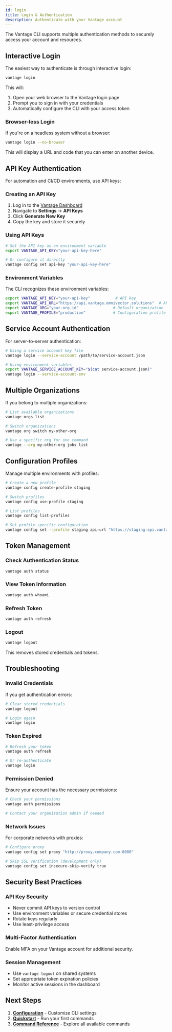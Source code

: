```yaml
---
id: login
title: Login & Authentication
description: Authenticate with your Vantage account
---
```


The Vantage CLI supports multiple authentication methods to securely access your account and resources.

## Interactive Login

The easiest way to authenticate is through interactive login:

```bash
vantage login
```

This will:

1. Open your web browser to the Vantage login page
2. Prompt you to sign in with your credentials
3. Automatically configure the CLI with your access token

### Browser-less Login

If you're on a headless system without a browser:

```bash
vantage login --no-browser
```

This will display a URL and code that you can enter on another device.

## API Key Authentication

For automation and CI/CD environments, use API keys:

### Creating an API Key

1. Log in to the [Vantage Dashboard](https://app.vantage.omnivector.solutions)
2. Navigate to **Settings** → **API Keys**
3. Click **Generate New Key**
4. Copy the key and store it securely

### Using API Keys

```bash
# Set the API key as an environment variable
export VANTAGE_API_KEY="your-api-key-here"

# Or configure it directly
vantage config set api-key "your-api-key-here"
```

### Environment Variables

The CLI recognizes these environment variables:

```bash
export VANTAGE_API_KEY="your-api-key"           # API key
export VANTAGE_API_URL="https://api.vantage.omnivector.solutions"  # API endpoint
export VANTAGE_ORG="your-org-id"               # Default organization
export VANTAGE_PROFILE="production"            # Configuration profile
```

## Service Account Authentication

For server-to-server authentication:

```bash
# Using a service account key file
vantage login --service-account /path/to/service-account.json

# Using environment variables
export VANTAGE_SERVICE_ACCOUNT_KEY="$(cat service-account.json)"
vantage login --service-account-env
```

## Multiple Organizations

If you belong to multiple organizations:

```bash
# List available organizations
vantage orgs list

# Switch organizations
vantage org switch my-other-org

# Use a specific org for one command
vantage --org my-other-org jobs list
```

## Configuration Profiles

Manage multiple environments with profiles:

```bash
# Create a new profile
vantage config create-profile staging

# Switch profiles
vantage config use-profile staging

# List profiles
vantage config list-profiles

# Set profile-specific configuration
vantage config set --profile staging api-url "https://staging-api.vantage.omnivector.solutions"
```

## Token Management

### Check Authentication Status

```bash
vantage auth status
```

### View Token Information

```bash
vantage auth whoami
```

### Refresh Token

```bash
vantage auth refresh
```

### Logout

```bash
vantage logout
```

This removes stored credentials and tokens.

## Troubleshooting

### Invalid Credentials

If you get authentication errors:

```bash
# Clear stored credentials
vantage logout

# Login again
vantage login
```

### Token Expired

```bash
# Refresh your token
vantage auth refresh

# Or re-authenticate
vantage login
```

### Permission Denied

Ensure your account has the necessary permissions:

```bash
# Check your permissions
vantage auth permissions

# Contact your organization admin if needed
```

### Network Issues

For corporate networks with proxies:

```bash
# Configure proxy
vantage config set proxy "http://proxy.company.com:8080"

# Skip SSL verification (development only)
vantage config set insecure-skip-verify true
```

## Security Best Practices

### API Key Security

- Never commit API keys to version control
- Use environment variables or secure credential stores
- Rotate keys regularly
- Use least-privilege access

### Multi-Factor Authentication

Enable MFA on your Vantage account for additional security.

### Session Management

- Use `vantage logout` on shared systems
- Set appropriate token expiration policies
- Monitor active sessions in the dashboard

## Next Steps

1. **[Configuration](/cli/configuration)** - Customize CLI settings
2. **[Quickstart](/cli/quickstart)** - Run your first commands
3. **[Command Reference](/cli/command-reference)** - Explore all available commands
